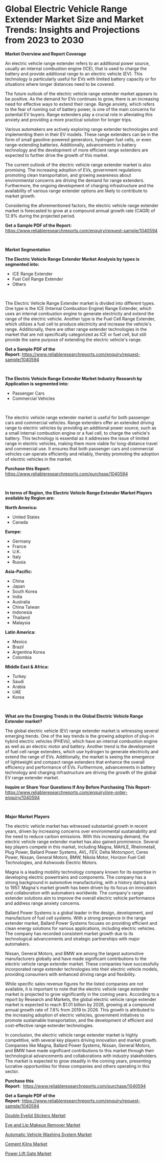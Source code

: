 <p><h1>Global Electric Vehicle Range Extender Market Size and Market Trends: Insights and Projections from 2023 to 2030</h1></p><p><strong>Market Overview and Report Coverage</strong></p>
<p><p>An electric vehicle range extender refers to an additional power source, usually an internal combustion engine (ICE), that is used to charge the battery and provide additional range to an electric vehicle (EV). This technology is particularly useful for EVs with limited battery capacity or for situations where longer distances need to be covered.</p><p>The future outlook of the electric vehicle range extender market appears to be positive. As the demand for EVs continues to grow, there is an increasing need for effective ways to extend their range. Range anxiety, which refers to the fear of running out of battery power, is one of the main concerns for potential EV buyers. Range extenders play a crucial role in alleviating this anxiety and providing a more practical solution for longer trips.</p><p>Various automakers are actively exploring range extender technologies and implementing them in their EV models. These range extenders can be in the form of small gasoline-powered generators, hydrogen fuel cells, or even range-extending batteries. Additionally, advancements in battery technology and the development of more efficient range extenders are expected to further drive the growth of this market.</p><p>The current outlook of the electric vehicle range extender market is also promising. The increasing adoption of EVs, government regulations promoting clean transportation, and growing awareness about environmental concerns are driving the demand for range extenders. Furthermore, the ongoing development of charging infrastructure and the availability of various range extender options are likely to contribute to market growth.</p><p>Considering the aforementioned factors, the electric vehicle range extender market is forecasted to grow at a compound annual growth rate (CAGR) of 12.9% during the projected period.</p></p>
<p><strong>Get a Sample PDF of the Report:</strong> <a href="https://www.reliableresearchreports.com/enquiry/request-sample/1040594">https://www.reliableresearchreports.com/enquiry/request-sample/1040594</a></p>
<p>&nbsp;</p>
<p><strong>Market Segmentation</strong></p>
<p><strong>The Electric Vehicle Range Extender Market Analysis by types is segmented into:</strong></p>
<p><ul><li>ICE Range Extender</li><li>Fuel Cell Range Extender</li><li>Others</li></ul></p>
<p>&nbsp;</p>
<p><p>The Electric Vehicle Range Extender market is divided into different types. One type is the ICE (Internal Combustion Engine) Range Extender, which uses an internal combustion engine to generate electricity and extend the range of the electric vehicle. Another type is the Fuel Cell Range Extender, which utilizes a fuel cell to produce electricity and increase the vehicle's range. Additionally, there are other range extender technologies in the market that are not specifically categorized as ICE or fuel cell, but still provide the same purpose of extending the electric vehicle's range.</p></p>
<p><strong>Get a Sample PDF of the Report:</strong>&nbsp;<a href="https://www.reliableresearchreports.com/enquiry/request-sample/1040594">https://www.reliableresearchreports.com/enquiry/request-sample/1040594</a></p>
<p>&nbsp;</p>
<p><strong>The Electric Vehicle Range Extender Market Industry Research by Application is segmented into:</strong></p>
<p><ul><li>Passenger Cars</li><li>Commercial Vehicles</li></ul></p>
<p>&nbsp;</p>
<p><p>The electric vehicle range extender market is useful for both passenger cars and commercial vehicles. Range extenders offer an extended driving range to electric vehicles by providing an additional power source, such as a small internal combustion engine or a fuel cell, to charge the vehicle's battery. This technology is essential as it addresses the issue of limited range in electric vehicles, making them more viable for long-distance travel and commercial use. It ensures that both passenger cars and commercial vehicles can operate efficiently and reliably, thereby promoting the adoption of electric vehicles in the market.</p></p>
<p><strong>Purchase this Report:</strong>&nbsp; <a href="https://www.reliableresearchreports.com/purchase/1040594">https://www.reliableresearchreports.com/purchase/1040594</a></p>
<p>&nbsp;</p>
<p><strong>In terms of Region, the Electric Vehicle Range Extender Market Players available by Region are:</strong></p>
<p>
    <p> <strong> North America: </strong>
        <ul>
            <li>United States</li>
            <li>Canada</li>
        </ul>
        </p> 
    <p> <strong> Europe: </strong>
        <ul>
            <li>Germany</li>
            <li>France</li>
            <li>U.K.</li>
            <li>Italy</li>
            <li>Russia</li>
        </ul>
        </p> 
    <p> <strong> Asia-Pacific: </strong>
        <ul>
            <li>China</li>
            <li>Japan</li>
            <li>South Korea</li>
            <li>India</li>
            <li>Australia</li>
            <li>China Taiwan</li>
            <li>Indonesia</li>
            <li>Thailand</li>
            <li>Malaysia</li>
        </ul>
        </p> 
    <p> <strong> Latin America: </strong>
        <ul>
            <li>Mexico</li>
            <li>Brazil</li>
            <li>Argentina Korea</li>
            <li>Colombia</li>
        </ul>
        </p> 
    <p> <strong> Middle East & Africa: </strong>
        <ul>
            <li>Turkey</li>
            <li>Saudi</li>
            <li>Arabia</li>
            <li>UAE</li>
            <li>Korea</li>
        </ul>
    </p>
    </p>
<p>&nbsp;</p>
<p><strong>What are the Emerging Trends in the Global Electric Vehicle Range Extender market?</strong></p>
<p><p>The global electric vehicle (EV) range extender market is witnessing several emerging trends. One of the key trends is the growing adoption of plug-in hybrid electric vehicles (PHEVs), which have an internal combustion engine as well as an electric motor and battery. Another trend is the development of fuel cell range extenders, which use hydrogen to generate electricity and extend the range of EVs. Additionally, the market is seeing the emergence of lightweight and compact range extenders that enhance the overall efficiency and performance of EVs. Furthermore, advancements in battery technology and charging infrastructure are driving the growth of the global EV range extender market.</p></p>
<p><strong>Inquire or Share Your Questions If Any Before Purchasing This Report</strong>- <a href="https://www.reliableresearchreports.com/enquiry/pre-order-enquiry/1040594">https://www.reliableresearchreports.com/enquiry/pre-order-enquiry/1040594</a></p>
<p>&nbsp;</p>
<p><strong>Major Market Players</strong></p>
<p><p>The electric vehicle market has witnessed substantial growth in recent years, driven by increasing concerns over environmental sustainability and the need to reduce carbon emissions. With this increasing demand, the electric vehicle range extender market has also gained prominence. Several key players compete in this market, including Magna, MAHLE, Rheinmetall, Plug Power, Ballard Power Systems, AVL, FEV, Delta Motorsport, Ceres Power, Nissan, General Motors, BMW, Nikola Motor, Horizon Fuel Cell Technologies, and Ashwoods Electric Motors.</p><p>Magna is a leading mobility technology company known for its expertise in developing electric powertrains and components. The company has a strong background in automotive manufacturing, with a history dating back to 1957. Magna's market growth has been driven by its focus on innovation and collaboration with automakers worldwide. The company's range extender solutions aim to improve the overall electric vehicle performance and address range anxiety concerns.</p><p>Ballard Power Systems is a global leader in the design, development, and manufacture of fuel cell systems. With a strong presence in the range extender market, Ballard Power Systems focuses on providing efficient and clean energy solutions for various applications, including electric vehicles. The company has recorded consistent market growth due to its technological advancements and strategic partnerships with major automakers.</p><p>Nissan, General Motors, and BMW are among the largest automotive manufacturers globally and have made significant contributions to the electric vehicle range extender market. These companies have successfully incorporated range extender technologies into their electric vehicle models, providing consumers with enhanced driving range and flexibility.</p><p>While specific sales revenue figures for the listed companies are not available, it is important to note that the electric vehicle range extender market is projected to grow significantly in the coming years. According to a report by Research and Markets, the global electric vehicle range extender market is expected to reach $1.01 billion by 2026, growing at a compound annual growth rate of 7.8% from 2019 to 2026. This growth is attributed to the increasing adoption of electric vehicles, government initiatives to promote sustainable transportation, and the development of efficient and cost-effective range extender technologies.</p><p>In conclusion, the electric vehicle range extender market is highly competitive, with several key players driving innovation and market growth. Companies like Magna, Ballard Power Systems, Nissan, General Motors, and BMW have made significant contributions to this market through their technological advancements and collaborations with industry stakeholders. The market is expected to grow steadily in the coming years, presenting lucrative opportunities for these companies and others operating in this sector.</p></p>
<p><strong>Purchase this Report:</strong>&nbsp;&nbsp;<a href="https://www.reliableresearchreports.com/purchase/1040594">https://www.reliableresearchreports.com/purchase/1040594</a></p>
<p></p>
<p><strong>Get a Sample PDF of the Report:</strong>&nbsp;<a href="https://www.reliableresearchreports.com/enquiry/request-sample/1040594">https://www.reliableresearchreports.com/enquiry/request-sample/1040594</a></p>
<p><p><a href="https://medium.com/@snehareportprime/double-eyelid-stickers-market-insight-market-trends-growth-forecasted-from-2023-to-2030-9898d5424f16">Double Eyelid Stickers Market</a></p><p><a href="https://medium.com/@rahulv.reportprime/eye-and-lip-makeup-remover-market-trends-and-market-analysis-forecasted-for-period-2023-2030-e2ebbfa2a2c9">Eye and Lip Makeup Remover Market</a></p><p><a href="https://github.com/RickHolmes3/Market-Research-Report-List-2/blob/main/automatic-vehicle-washing-system-market.md">Automatic Vehicle Washing System Market</a></p><p><a href="https://www.linkedin.com/pulse/cement-kilns-market-research-report-unlocks-analysis-financial-orije/">Cement Kilns Market</a></p><p><a href="https://github.com/CliffMedina6/Market-Research-Report-List-2/blob/main/power-lift-gate-market.md">Power Lift Gate Market</a></p></p>